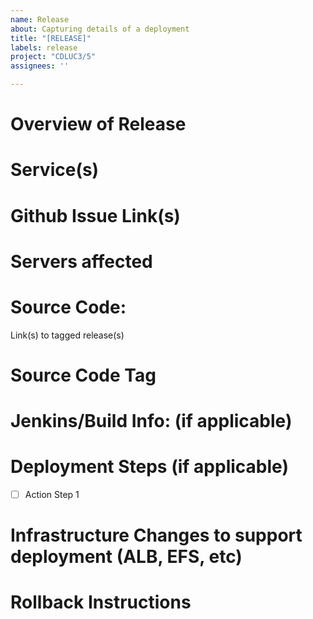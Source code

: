 ```yaml
---
name: Release
about: Capturing details of a deployment
title: "[RELEASE]"
labels: release
project: "CDLUC3/5"
assignees: ''

---
```


# Overview of Release

# Service(s)

# Github Issue Link(s)

# Servers affected

# Source Code:
Link(s) to tagged release(s)

# Source Code Tag

# Jenkins/Build Info: (if applicable)

# Deployment Steps (if applicable)
- [ ] Action Step 1

# Infrastructure Changes to support deployment (ALB, EFS, etc)

# Rollback Instructions
